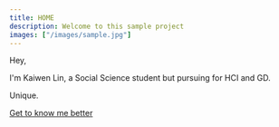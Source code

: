 ```yaml
---
title: HOME
description: Welcome to this sample project
images: ["/images/sample.jpg"]
---
```


Hey,

I'm Kaiwen Lin, a Social Science student but pursuing for HCI and GD.

Unique.

[Get to know me better](/about "Get to know me better")